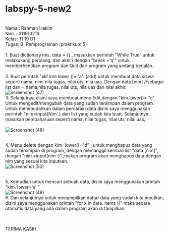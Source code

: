 # labspy-5-new2

</br> Nama : Rahman Hakim
</br> Nim. : 311910213
</br> Kelas: TI 19 D1
</br> Tugas: B. Pemprograman (praktikum 5) 
</br>
</br> 1. Buat dictionary mis. data = {} , masukkan perintah "While True" untuk melakukang perulang,  dan akhiri dengan "break ='q'" untuk memberhentikan program dan Quit dari program yang sedang berjalan. 
</br>
</br> 2. Buat perintah "elif kim.lower ()= 'a': (add) untuk membuat data siswa seperti nama, nim, nila tugas, nilai uts, nila uas. Dengan data [nim] //sebagai list dari  = nama,nila tugas, nilai uts, nila uas dan nilai akhir.
</br>![Screenshot (47)](https://user-images.githubusercontent.com/57000408/70374209-d0bf4580-1922-11ea-95fe-7730e99ea717.png)
</br> 3. Selanjutnya disini saya membuat menu Edit,dengan "kim.lower()= "e". Untuk mengedit/mengubah data yang sudah tersimpan dalam program. Untuk memmudahkan dalam percarain data disini saya menggunakan perintah "nim=input(Nim:  ) dari list yang sudah kita buat. Selanjutnya masukan pembaharuan seperti nama, nilai tugas, nilai uts, nilai uas,.       
</br>![Screenshot (48)](https://user-images.githubusercontent.com/57000408/70374234-0bc17900-1923-11ea-8dbd-e49f818d30ff.png)

</br> 4. Menu delete dengan kim=lower()="d" , untuk menghapus data yang sudah tersimpan di program,  dengan memanggil kembali list "data [nim]", dengan "nim =input(nim :)" ,makan program akan menghapus data dengan nim yang sesuai kita inputkan.
</br>![Screenshot (50)](https://user-images.githubusercontent.com/57000408/70374342-c05b9a80-1923-11ea-972d-f2b67c881abf.png)

</br> 5. Kemudian untuk mencari sebuah data, disini saya menggunakan printah "kim. lower='s' "
</br>![Screenshot (49)](https://user-images.githubusercontent.com/57000408/70374319-71ae0080-1923-11ea-8035-0e47f16878e0.png)
</br> 6. Dan selanjutnya untuk menampilkan daftar data yang sudah kita inputkan,  disini saya menggunakan printah "for x in data. items ()" maka secara otomatis data yang ada dalam program akan di tampilkan. 
</br>
</br> 

</br> TERIMA KASIH. 
</br>

